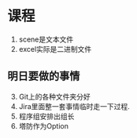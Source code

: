 # 课程
1. scene是文本文件
2. excel实际是二进制文件

## 明日要做的事情
3. Git上的各种文件夹分好
4. Jira里面整一套事情临时走一下过程.
5. 程序组安排出组长
6. 塔防作为Option